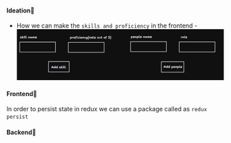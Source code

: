 #### Ideation🧠
- How we can make the `skills and proficiency` in the frontend -
![Skills and proficiency handling in the frontend](./images/image.png)

#### Frontend🥚

In order to persist state in redux we can use a package called as `redux persist`

#### Backend🐣 

